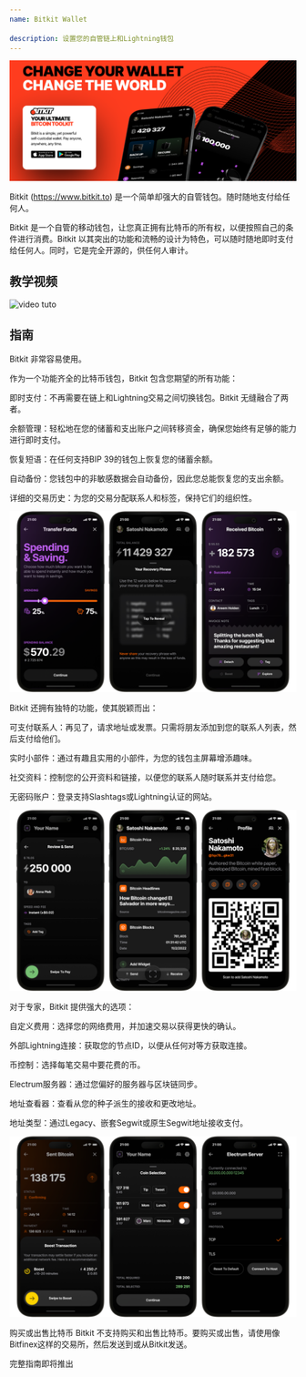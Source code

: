 ```yaml
---
name: Bitkit Wallet

description: 设置您的自管链上和Lightning钱包
---
```


![cover](assets/cover.webp)

Bitkit (https://www.bitkit.to) 是一个简单却强大的自管钱包。随时随地支付给任何人。

Bitkit 是一个自管的移动钱包，让您真正拥有比特币的所有权，以便按照自己的条件进行消费。Bitkit 以其突出的功能和流畅的设计为特色，可以随时随地即时支付给任何人。同时，它是完全开源的，供任何人审计。

## 教学视频

![video tuto](https://www.youtube.com/watch?v=FJ3Mqqz4Dmw)

## 指南

Bitkit 非常容易使用。

作为一个功能齐全的比特币钱包，Bitkit 包含您期望的所有功能：

即时支付：不再需要在链上和Lightning交易之间切换钱包。Bitkit 无缝融合了两者。

余额管理：轻松地在您的储蓄和支出账户之间转移资金，确保您始终有足够的能力进行即时支付。

恢复短语：在任何支持BIP 39的钱包上恢复您的储蓄余额。

自动备份：您钱包中的非敏感数据会自动备份，因此您总能恢复您的支出余额。

详细的交易历史：为您的交易分配联系人和标签，保持它们的组织性。

![cover](assets/1.webp)

Bitkit 还拥有独特的功能，使其脱颖而出：

可支付联系人：再见了，请求地址或发票。只需将朋友添加到您的联系人列表，然后支付给他们。

实时小部件：通过有趣且实用的小部件，为您的钱包主屏幕增添趣味。

社交资料：控制您的公开资料和链接，以便您的联系人随时联系并支付给您。

无密码账户：登录支持Slashtags或Lightning认证的网站。

![cover](assets/2.webp)

对于专家，Bitkit 提供强大的选项：

自定义费用：选择您的网络费用，并加速交易以获得更快的确认。

外部Lightning连接：获取您的节点ID，以便从任何对等方获取连接。

币控制：选择每笔交易中要花费的币。

Electrum服务器：通过您偏好的服务器与区块链同步。

地址查看器：查看从您的种子派生的接收和更改地址。

地址类型：通过Legacy、嵌套Segwit或原生Segwit地址接收支付。

![cover](assets/3.webp)

购买或出售比特币
Bitkit 不支持购买和出售比特币。要购买或出售，请使用像Bitfinex这样的交易所，然后发送到或从Bitkit发送。

完整指南即将推出